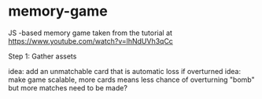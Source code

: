 # memory-game
JS -based memory game taken from the tutorial at https://www.youtube.com/watch?v=lhNdUVh3qCc 

Step 1: Gather assets

idea: add an unmatchable card that is automatic loss if overturned
idea: make game scalable, more cards means less chance of overturning "bomb" but more matches need to be made?